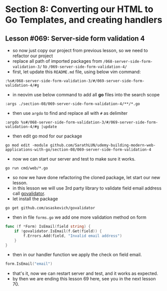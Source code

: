# Section 8: Converting our HTML to Go Templates, and creating handlers

## Lesson #069: Server-side form validation 4

- so now just copy our project from previous lesson, so we need to refactor our project
- replace all path of imported packages from `/068-server-side-form-validation-3/`  to `/069-server-side-form-validation-4/`
- first, let update this `README.md` file, using below vim command:

```shell
:%s#/068-server-side-form-validation-3/#/069-server-side-form-validation-4/#g

```

- in neovim use below command to add all **go** files into the search scope 

```vim
:args ./section-08/069-server-side-form-validation-4/**/*.go
```

- then use `argdo` to find and replace all with `#` as delimiter

```vim
:argdo %s#/068-server-side-form-validation-3/#/069-server-side-form-validation-4/#g |update
```

- then edit go mod for our package

```shell
go mod edit -module github.com/SarathLUN/udemy-building-modern-web-applications-with-go/section-08/069-server-side-form-validation-4
```

- now we can start our server and test to make sure it works.

```shell
go run cmd/web/*.go
```

- so now we have done refactoring the cloned package, let start our new lesson.
- in this lesson we will use 3rd party library to validate field email address call [govalidator](https://github.com/asaskevich/govalidator).
- let install the package

```shell
go get github.com/asaskevich/govalidator
```

- then in file `forms.go` we add one more validation method on form

```go
func (f *Form) IsEmail(field string) {
	if !govalidator.IsEmail(f.Get(field)) {
		f.Errors.Add(field, "Invalid email address")
	}
}
```

- then in our handler function we apply the check on field email.

```go
form.IsEmail("email")
```

- that's it, now we can restart server and test, and it works as expected.
- by then we are ending this lesson 69 here, see you in the next lesson 70.